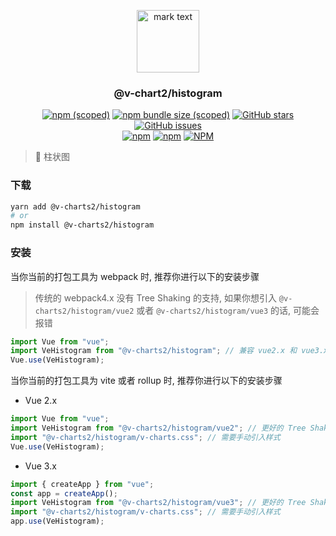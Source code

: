 <p align="center">
<img src="../../docs/.vuepress/public/favicon.ico" alt="mark text" width="100" height="100">
</p>

<h3 align="center">@v-chart2/histogram</h3>

<p align="center">
  <a href="https://www.npmjs.com/package/@v-charts2/histogram" target="_blank"><img alt="npm (scoped)" src="https://img.shields.io/npm/v/@v-charts2/histogram"></a>
  <a href="https://www.npmjs.com/package/@v-charts2/histogram" target="_blank"><img alt="npm bundle size (scoped)" src="https://img.shields.io/bundlephobia/min/@v-charts2/histogram"></a>
  <a href="https://github.com/denaro-org/v-charts2/stargazers" target="_blank"><img alt="GitHub stars" src="https://img.shields.io/github/stars/@v-charts2/histogram"></a>
  <a href="https://github.com/denaro-org/v-charts2/issues" target="_blank"><img alt="GitHub issues" src="https://img.shields.io/github/issues/denaro-org/v-charts2"></a>
  <br />
  <a href="https://www.npmjs.com/package/@v-charts2/histogram" target="_blank"><img alt="npm" src="https://img.shields.io/npm/dt/@v-charts2/histogram"></a>
  <a href="https://www.npmjs.com/package/@v-charts2/histogram" target="_blank"><img alt="npm" src="https://img.shields.io/npm/dm/@v-charts2/histogram"></a>
  <a href="https://github.com/denaro-org/v-charts2/blob/main/LICENSE" target="_blank"><img alt="NPM" src="https://img.shields.io/npm/l/@v-charts2/histogram"></a>
</p>

> :tada: 柱状图

### 下载

```bash
yarn add @v-charts2/histogram
# or
npm install @v-charts2/histogram
```

### 安装

当你当前的打包工具为 webpack 时, 推荐你进行以下的安装步骤

> 传统的 webpack4.x 没有 Tree Shaking 的支持, 如果你想引入 `@v-charts2/histogram/vue2` 或者 `@v-charts2/histogram/vue3` 的话, 可能会报错

```javascript
import Vue from "vue";
import VeHistogram from "@v-charts2/histogram"; // 兼容 vue2.x 和 vue3.x 的支持, 将会自动加载支持 vue2.x 的支持包或者支持 vue3.x 的支持包
Vue.use(VeHistogram);
```

当你当前的打包工具为 vite 或者 rollup 时, 推荐你进行以下的安装步骤

- Vue 2.x

```javascript
import Vue from "vue";
import VeHistogram from "@v-charts2/histogram/vue2"; // 更好的 Tree Shaking 推荐引入 vue2.x 的专属支持包
import "@v-charts2/histogram/v-charts.css"; // 需要手动引入样式
Vue.use(VeHistogram);
```

- Vue 3.x

```javascript
import { createApp } from "vue";
const app = createApp();
import VeHistogram from "@v-charts2/histogram/vue3"; // 更好的 Tree Shaking 推荐引入 vue3.x 的专属支持包
import "@v-charts2/histogram/v-charts.css"; // 需要手动引入样式
app.use(VeHistogram);
```
